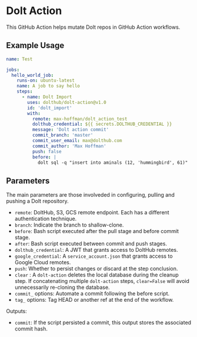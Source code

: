 # Dolt Action

This GitHub Action helps mutate Dolt repos in GitHub
Action workflows.

## Example Usage

```yml
name: Test

jobs:
  hello_world_job:
    runs-on: ubuntu-latest
    name: A job to say hello
    steps:
      - name: Dolt Import
        uses: dolthub/dolt-action@v1.0
        id: 'dolt_import'
        with:
          remote: max-hoffman/dolt_action_test
          dolthub_credential: ${{ secrets.DOLTHUB_CREDENTIAL }}
          message: 'Dolt action commit'
          commit_branch: 'master'
          commit_user_email: max@dolthub.com
          commit_author: 'Max Hoffman'
          push: false
          before: |
            dolt sql -q "insert into aminals (12, 'hummingbird', 61)"
```

## Parameters

The main parameters are those involveded in configuring, pulling and
pushing a Dolt repository.

- `remote`: DoltHub, S3, GCS remote endpoint. Each has a different
    authentication technique.
- `branch`: Indicate the branch to shallow-clone.
- `before`: Bash script executed after the pull stage and before commit stage.
- `after`: Bash script executed between commit and push stages.
- `dolthub_credential`: A JWT that grants access to DoltHub remotes.
- `google_credential`: A `service_account.json` that grants access to
    Google Cloud remotes.
- `push`: Whether to persist changes or discard at the step conclusion.
- `clear` : A `dolt-action` deletes the local database during the
    cleanup step. If concatenating multiple `dolt-action` steps,
    `clear=False` will avoid unnecessarily re-cloning the database.
- `commit_` options: Automate a commit following the before script.
- `tag_` options: Tag HEAD or another ref at the end of the workflow.

Outputs:

- `commit`: If the script persisted a commit, this output stores the
    associated commit hash.
